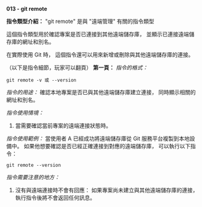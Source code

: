 **013 - git remote**

**指令類型介紹：**
"git remote" 是與 "遠端管理" 有關的指令類型

這個指令類型用於確認專案是否已連接到其他遠端儲存庫，
並顯示已連接遠端儲存庫的網址和別名。

在實際使用 Git 時，
這個指令還可以用來新增或刪除與其他遠端儲存庫的連接。

（以下是指令細節，玩家可以翻頁）
**第一頁：**
*指令的格式：* 
```
git remote -v 或 --version
```

*指令的用途：*
確認本地專案是否已與其他遠端儲存庫建立連接，
同時顯示相關的網址和別名。

*指令使用情境：*
1. 當需要確認當前專案的遠端連接狀態時。

*指令使用範例：*
當使用者 A 已經成功將遠端儲存庫從 Git 服務平台複製到本地設備中。
如果他想要確認是否已經正確連接到對應的遠端儲存庫，
可以執行以下指令：
```
git remote --version
```

*指令需要注意的地方：* 
1. 沒有與遠端連接時不會有回應：
如果專案尚未建立與其他遠端儲存庫的連接，
執行指令後將不會返回任何訊息。
